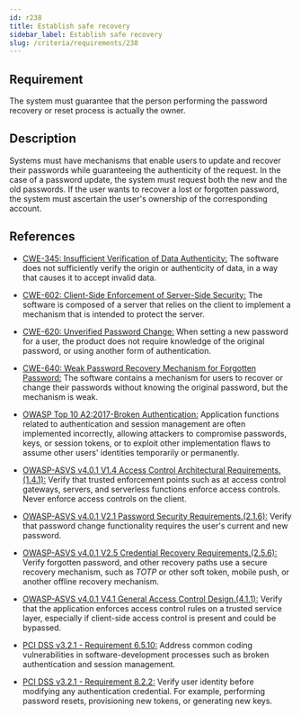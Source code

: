 ```yaml
---
id: r238
title: Establish safe recovery
sidebar_label: Establish safe recovery
slug: /criteria/requirements/238
---
```


## Requirement

The system must guarantee that
the person performing the password recovery
or reset process
is actually the owner.

## Description

Systems must have mechanisms
that enable users to update
and recover their passwords while guaranteeing
the authenticity of the request.
In the case of a password update,
the system must request both the new
and the old passwords.
If the user wants to recover
a lost or forgotten password,
the system must ascertain the user's ownership
of the corresponding account.

## References

- [CWE-345: Insufficient Verification of Data Authenticity:](https://cwe.mitre.org/data/definitions/345.html)
The software does not sufficiently verify
the origin or authenticity of data,
in a way that causes it
to accept invalid data.

- [CWE-602: Client-Side Enforcement of Server-Side Security:](https://cwe.mitre.org/data/definitions/602.html)
The software is composed of a server
that relies on the client
to implement a mechanism that is intended
to protect the server.

- [CWE-620: Unverified Password Change:](https://cwe.mitre.org/data/definitions/620.html)
When setting a new password for a user,
the product does not require knowledge
of the original password,
or using another form of authentication.

- [CWE-640: Weak Password Recovery Mechanism for Forgotten Password:](https://cwe.mitre.org/data/definitions/640.html)
The software contains a mechanism for users
to recover or change their passwords
without knowing the original password,
but the mechanism is weak.

- [OWASP Top 10 A2:2017-Broken Authentication:](https://owasp.org/www-project-top-ten/OWASP_Top_Ten_2017/Top_10-2017_A2-Broken_Authentication)
Application functions related to authentication
and session management
are often implemented incorrectly,
allowing attackers to compromise passwords, keys,
or session tokens,
or to exploit other implementation flaws
to assume other users' identities
temporarily or permanently.

- [OWASP-ASVS v4.0.1 V1.4 Access Control Architectural Requirements.(1.4.1):](https://owasp.org/www-pdf-archive/OWASP_Application_Security_Verification_Standard_4.0-en.pdf)
Verify that trusted enforcement points
such as at access control gateways, servers,
and serverless functions
enforce access controls.
Never enforce access controls on the client.

- [OWASP-ASVS v4.0.1 V2.1 Password Security Requirements.(2.1.6):](https://owasp.org/www-pdf-archive/OWASP_Application_Security_Verification_Standard_4.0-en.pdf)
Verify that password change functionality
requires the user's current
and new password.

- [OWASP-ASVS v4.0.1 V2.5 Credential Recovery Requirements.(2.5.6):](https://owasp.org/www-pdf-archive/OWASP_Application_Security_Verification_Standard_4.0-en.pdf)
Verify forgotten password,
and other recovery paths
use a secure recovery mechanism,
such as *TOTP* or other soft token, mobile push,
or another offline recovery mechanism.

- [OWASP-ASVS v4.0.1 V4.1 General Access Control Design.(4.1.1):](https://owasp.org/www-pdf-archive/OWASP_Application_Security_Verification_Standard_4.0-en.pdf)
Verify that the application enforces
access control rules
on a trusted service layer,
especially if client-side access control
is present and could be bypassed.

- [PCI DSS v3.2.1 - Requirement 6.5.10:](https://www.pcisecuritystandards.org/documents/PCI_DSS_v3-2-1.pdf)
Address common coding vulnerabilities
in software-development processes
such as broken authentication
and session management.

- [PCI DSS v3.2.1 - Requirement 8.2.2:](https://www.pcisecuritystandards.org/documents/PCI_DSS_v3-2-1.pdf)
Verify user identity
before modifying any authentication credential.
For example,
performing password resets,
provisioning new tokens,
or generating new keys.
